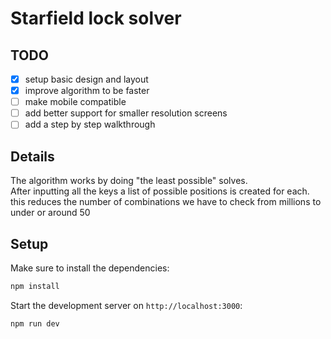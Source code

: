 # Starfield lock solver

## TODO

- [x] setup basic design and layout
- [x] improve algorithm to be faster
- [ ] make mobile compatible
- [ ] add better support for smaller resolution screens
- [ ] add a step by step walkthrough

## Details

The algorithm works by doing "the least possible" solves.</br>
After inputting all the keys a list of possible positions is created for each.</br>
this reduces the number of combinations we have to check from millions to under or around 50

## Setup

Make sure to install the dependencies:

```bash
npm install
```

Start the development server on `http://localhost:3000`:

```bash
npm run dev
```

